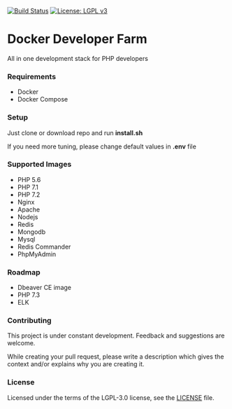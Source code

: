 [![Build Status](https://travis-ci.org/zinan/docker-dev-farm.svg)](https://travis-ci.org/zinan/docker-dev-farm)
[![License: LGPL v3](https://img.shields.io/badge/License-LGPL%20v3-blue.svg)](https://www.gnu.org/licenses/lgpl-3.0)

# Docker Developer Farm

All in one development stack for PHP developers

### Requirements
* Docker
* Docker Compose

### Setup
Just clone or download repo and run **install.sh**

If you need more tuning, please change default values in **.env** file


### Supported Images
- PHP 5.6
- PHP 7.1
- PHP 7.2
- Nginx
- Apache
- Nodejs
- Redis
- Mongodb
- Mysql
- Redis Commander
- PhpMyAdmin

### Roadmap
- Dbeaver CE image
- PHP 7.3
- ELK

### Contributing
This project is under constant development. Feedback and suggestions are
welcome.

While creating your pull request, please write a description which gives the context and/or explains why you are creating it.

### License
Licensed under the terms of the LGPL-3.0 license, see the [LICENSE](LICENSE) file.
